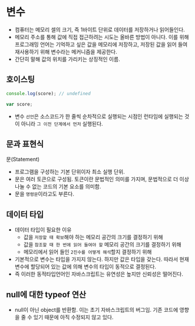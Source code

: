 # 변수
- 컴퓨터는 메모리 셀의 크기, 즉 1바이트 단위로 데이터를 저장하거나 읽어들인다. 
- 메모리 주소를 통해 값에 직접 접근하려는 시도는 올바른 방법이 아니다. 이를 위해 프로그래밍 언어는 기억하고 싶은 값을 메모리에 저장하고, 저장된 값을 읽어 들여 재사용하기 위해 변수라는 메커니즘을 제공한다.
- 간단히 말해 값의 위치를 가리키는 상징적인 이름. 

## 호이스팅
```js
console.log(score); // undefined

var score;
```
- 변수 `선언`은 소스코드가 한 줄씩 순차적으로 실행되는 시점인 런타임에 실행되는 것이 아니라 `그 이전 단계에서 먼저` 실행된다. 

## 문과 표현식
문(Statement)
- 프로그램을 구성하는 기본 단위이자 최소 실행 단위.
- 문은 여러 토큰으로 구성됨. 토큰이란 문법적인 의미를 가지며, 문법적으로 더 이상 나눌 수 없는 코드의 기본 요소를 의미함.
- 문을 `명령문`이라고도 부른다.

## 데이터 타입
- 데이터 타입이 필요한 이유
  - 값을 `저장할 때 확보`해야 하는 메모리 공간의 크기를 결정하기 위해
  - 값을 `참조할 때 한 번에 읽어 들여야 할` 메모리 공간의 크기를 결정하기 위해
  - 메모리에서 읽어 들인 `2진수를 어떻게 해석`할지 결정하기 위해 
- 기본적으로 변수는 타입을 가지지 않는다. 하지만 값은 타입을 갖는다. 따라서 현재 변수에 할당되어 있는 값에 의해 변수의 타입이 동적으로 결정된다. 
- 즉 이러한 동적타입언어인 자바스크립트는 유연성은 높지만 신뢰성은 떨어진다. 

## null에 대한 typeof 연산
- null이 아닌 object를 반환함. 이는 초기 자바스크립트의 버그임. 기존 코드에 영향을 줄 수 있기 때문에 아직 수정되지 않고 있다. 